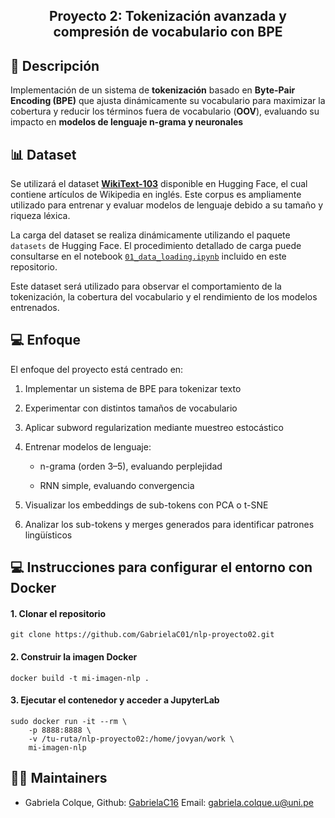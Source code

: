 <h2 align="center">
<p>Proyecto 2: Tokenización avanzada y compresión de vocabulario con BPE </p>
</h2>


## 📃 Descripción

Implementación de un sistema de **tokenización** basado en **Byte-Pair Encoding (BPE)** que ajusta dinámicamente su vocabulario para maximizar la cobertura y reducir los términos fuera de vocabulario (**OOV**), evaluando su impacto en **modelos de lenguaje n-grama y neuronales**

## 📊 Dataset

Se utilizará el dataset **[WikiText-103](https://huggingface.co/datasets/wikitext)** disponible en Hugging Face, el cual contiene artículos de Wikipedia en inglés. Este corpus es ampliamente utilizado para entrenar y evaluar modelos de lenguaje debido a su tamaño y riqueza léxica.

La carga del dataset se realiza dinámicamente utilizando el paquete `datasets` de Hugging Face. 
El procedimiento detallado de carga puede consultarse en el notebook [`01_data_loading.ipynb`](notebooks/01_data_loading.ipynb) incluido en este repositorio.

Este dataset será utilizado para observar el comportamiento de la tokenización, la cobertura del vocabulario y el rendimiento de los modelos entrenados.


## 💻 Enfoque
El enfoque del proyecto está centrado en:

1. Implementar un sistema de BPE para tokenizar texto

2. Experimentar con distintos tamaños de vocabulario

3. Aplicar subword regularization mediante muestreo estocástico

4. Entrenar modelos de lenguaje:
  
    - n-grama (orden 3–5), evaluando perplejidad
  
    - RNN simple, evaluando convergencia

5. Visualizar los embeddings de sub-tokens con PCA o t-SNE

6. Analizar los sub-tokens y merges generados para identificar patrones lingüísticos

## 💻 Instrucciones para configurar el entorno con Docker

#### 1. Clonar el repositorio  

```
git clone https://github.com/GabrielaC01/nlp-proyecto02.git
```
#### 2. Construir la imagen Docker

```
docker build -t mi-imagen-nlp .
```
#### 3. Ejecutar el contenedor y acceder a JupyterLab
```
sudo docker run -it --rm \
    -p 8888:8888 \
    -v /tu-ruta/nlp-proyecto02:/home/jovyan/work \
    mi-imagen-nlp
```

## 👩‍💻 Maintainers
* Gabriela Colque, Github: [GabrielaC16](https://github.com/GabrielaC16/) Email: gabriela.colque.u@uni.pe   
